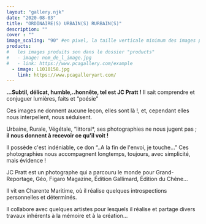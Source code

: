 ```yaml
---
layout: "gallery.njk"
date: "2020-08-03"
title: "ORDINAIRE(S) URBAIN(S) RURBAIN(S)"
description: ""
cover : ""
image_scaling: "90" #en pixel, la taille verticale minimum des images presentes dans la gallery
products:
#   les images produits son dans le dossier "products"
#   - image: nom_de_l_image.jpg
#   - link: https://www.pcagallery.com/example
  - image: L1010158.jpg
    link: https://www.pcagalleryart.com/
---
```

**...Subtil, délicat, humble,..honnête, tel est JC Pratt !** 
Il sait comprendre et conjuguer lumières, faits et “poésie”

Ces images ne donnent aucune leçon, elles sont là !, et, cependant elles nous interpellent, nous séduisent.

Urbaine, Rurale, Végétale, “littoral*, ses photographies ne nous jugent pas ; **il nous donnent à recevoir ce qu'il voit !**

Il possède c'est indéniable, ce don “..A la fin de l'envoi, je touche...”
Ces photographies nous accompagnent longtemps, toujours, avec simplicité, mais évidence !

JC Pratt est un photographe qui a parcouru le monde pour Grand-Reportage, Géo, Figaro Magazine, Édition Gallimard, Édition du Chêne…

Il vit en Charente Maritime, où il réalise quelques introspections personnelles et déterminés.

Il collabore avec quelques artistes pour lesquels il réalise et partage divers travaux inhérents à la mémoire et à la création...
